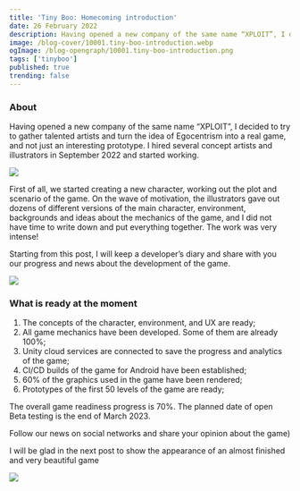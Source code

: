 ```yaml
---
title: 'Tiny Boo: Homecoming introduction'
date: 26 February 2022
description: Having opened a new company of the same name “XPLOIT”, I decided to try to gather talented artists and turn the idea of Egocentrism into a real game.
image: /blog-cover/10001.tiny-boo-introduction.webp
ogImage: /blog-opengraph/10001.tiny-boo-introduction.png
tags: ['tinyboo']
published: true
trending: false
---
```


### About

Having opened a new company of the same name “XPLOIT”, I decided to try to gather talented artists and turn the idea of Egocentrism into a real game, and not just an interesting prototype. I hired several concept artists and illustrators in September 2022 and started working.

<Image src="/blog-content/10001-tiny-boo-introduction/tiny-boo-introduction_1.webp"></Image>

First of all, we started creating a new character, working out the plot and scenario of the game. On the wave of motivation, the illustrators gave out dozens of different versions of the main character, environment, backgrounds and ideas about the mechanics of the game, and I did not have time to write down and put everything together. The work was very intense!

Starting from this post, I will keep a developer’s diary and share with you our progress and news about the development of the game.

<Image src="/blog-content/10001-tiny-boo-introduction/tiny-boo-introduction_2.webp"></Image>

### What is ready at the moment

1) The concepts of the character, environment, and UX are ready;
2) All game mechanics have been developed. Some of them are already 100%;
3) Unity cloud services are connected to save the progress and analytics of the game;
4) CI/CD builds of the game for Android have been established;
5) 60% of the graphics used in the game have been rendered;
6) Prototypes of the first 50 levels of the game are ready;

The overall game readiness progress is 70%. The planned date of open Beta testing is the end of March 2023.

Follow our news on social networks and share your opinion about the game)

I will be glad in the next post to show the appearance of an almost finished and very beautiful game

<Image src="/blog-content/10001-tiny-boo-introduction/tiny-boo-introduction_3.webp"></Image>
